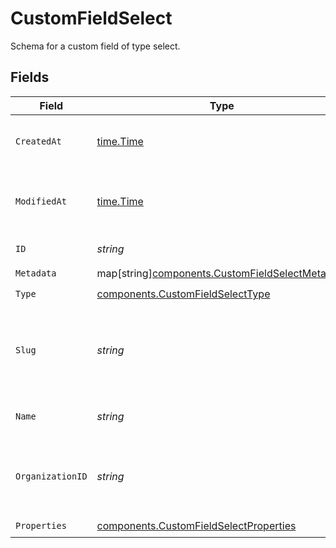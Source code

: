 # CustomFieldSelect

Schema for a custom field of type select.


## Fields

| Field                                                                                                   | Type                                                                                                    | Required                                                                                                | Description                                                                                             |
| ------------------------------------------------------------------------------------------------------- | ------------------------------------------------------------------------------------------------------- | ------------------------------------------------------------------------------------------------------- | ------------------------------------------------------------------------------------------------------- |
| `CreatedAt`                                                                                             | [time.Time](https://pkg.go.dev/time#Time)                                                               | :heavy_check_mark:                                                                                      | Creation timestamp of the object.                                                                       |
| `ModifiedAt`                                                                                            | [time.Time](https://pkg.go.dev/time#Time)                                                               | :heavy_check_mark:                                                                                      | Last modification timestamp of the object.                                                              |
| `ID`                                                                                                    | *string*                                                                                                | :heavy_check_mark:                                                                                      | The ID of the object.                                                                                   |
| `Metadata`                                                                                              | map[string][components.CustomFieldSelectMetadata](../../models/components/customfieldselectmetadata.md) | :heavy_check_mark:                                                                                      | N/A                                                                                                     |
| `Type`                                                                                                  | [components.CustomFieldSelectType](../../models/components/customfieldselecttype.md)                    | :heavy_check_mark:                                                                                      | N/A                                                                                                     |
| `Slug`                                                                                                  | *string*                                                                                                | :heavy_check_mark:                                                                                      | Identifier of the custom field. It'll be used as key when storing the value.                            |
| `Name`                                                                                                  | *string*                                                                                                | :heavy_check_mark:                                                                                      | Name of the custom field.                                                                               |
| `OrganizationID`                                                                                        | *string*                                                                                                | :heavy_check_mark:                                                                                      | The ID of the organization owning the custom field.                                                     |
| `Properties`                                                                                            | [components.CustomFieldSelectProperties](../../models/components/customfieldselectproperties.md)        | :heavy_check_mark:                                                                                      | N/A                                                                                                     |